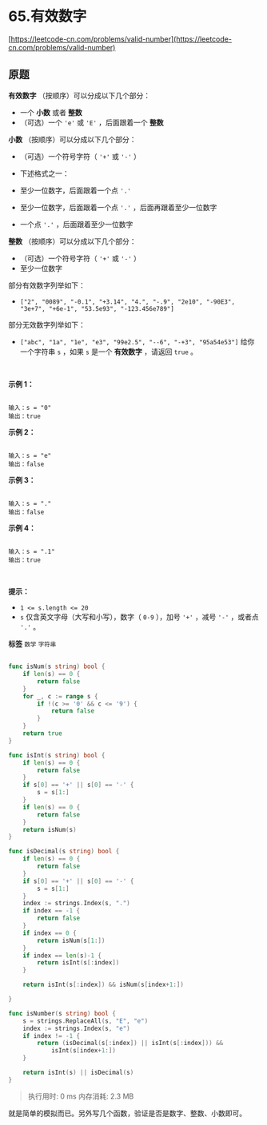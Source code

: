 # 65.有效数字
[https://leetcode-cn.com/problems/valid-number](https://leetcode-cn.com/problems/valid-number) 
## 原题

**有效数字** （按顺序）可以分成以下几个部分：
- 一个 **小数** 或者 **整数** 
- （可选）一个 `'e'` 或 `'E'` ，后面跟着一个 **整数** 
 
**小数** （按顺序）可以分成以下几个部分：
- （可选）一个符号字符（ `'+'` 或 `'-'` ）
- 下述格式之一：
	
- 至少一位数字，后面跟着一个点 `'.'` 
- 至少一位数字，后面跟着一个点 `'.'` ，后面再跟着至少一位数字
- 一个点 `'.'` ，后面跟着至少一位数字
	
	
 **整数** （按顺序）可以分成以下几个部分：
- （可选）一个符号字符（ `'+'` 或 `'-'` ）
- 至少一位数字

部分有效数字列举如下：
-  `["2", "0089", "-0.1", "+3.14", "4.", "-.9", "2e10", "-90E3", "3e+7", "+6e-1", "53.5e93", "-123.456e789"]` 

部分无效数字列举如下：
-  `["abc", "1a", "1e", "e3", "99e2.5", "--6", "-+3", "95a54e53"]` 
给你一个字符串 `s` ，如果 `s` 是一个 **有效数字** ，请返回 `true` 。

 

 **示例 1：** 

```

输入：s = "0"
输出：true

```
 **示例 2：** 

```

输入：s = "e"
输出：false

```
 **示例 3：** 

```

输入：s = "."
输出：false

```
 **示例 4：** 

```

输入：s = ".1"
输出：true

```
 

 **提示：** 
-  `1 <= s.length <= 20` 
-  `s` 仅含英文字母（大写和小写），数字（ `0-9` ），加号 `'+'` ，减号 `'-'` ，或者点 `'.'` 。
 
**标签**
`数学` `字符串` 


## 
```go
func isNum(s string) bool {
	if len(s) == 0 {
		return false
	}
	for _, c := range s {
		if !(c >= '0' && c <= '9') {
			return false
		}
	}
	return true
}

func isInt(s string) bool {
	if len(s) == 0 {
		return false
	}
	if s[0] == '+' || s[0] == '-' {
		s = s[1:]
	}
	if len(s) == 0 {
		return false
	}
	return isNum(s)
}

func isDecimal(s string) bool {
	if len(s) == 0 {
		return false
	}
	if s[0] == '+' || s[0] == '-' {
		s = s[1:]
	}
	index := strings.Index(s, ".")
	if index == -1 {
		return false
	}
	if index == 0 {
		return isNum(s[1:])
	}
	if index == len(s)-1 {
		return isInt(s[:index])
	}

	return isInt(s[:index]) && isNum(s[index+1:])

}

func isNumber(s string) bool {
	s = strings.ReplaceAll(s, "E", "e")
	index := strings.Index(s, "e")
	if index != -1 {
		return (isDecimal(s[:index]) || isInt(s[:index])) &&
			isInt(s[index+1:])
	}

	return isInt(s) || isDecimal(s)
}
```
>执行用时: 0 ms
内存消耗: 2.3 MB

就是简单的模拟而已。另外写几个函数，验证是否是数字、整数、小数即可。
